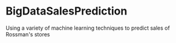 # BigDataSalesPrediction
Using a variety of machine learning techniques to predict sales of Rossman's stores
